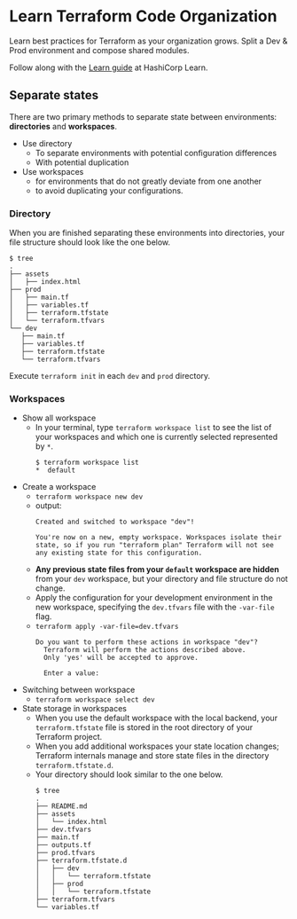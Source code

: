 # Learn Terraform Code Organization

Learn best practices for Terraform as your organization grows. Split a Dev & Prod environment and compose shared modules.

Follow along with the [Learn guide](https://learn.hashicorp.com/terraform/modules/code-org-envs) at HashiCorp Learn.


## Separate states

There are two primary methods to separate state between environments: **directories** and **workspaces**.
- Use directory
  - To separate environments with potential configuration differences
  - With potential duplication
- Use workspaces 
  - for environments that do not greatly deviate from one another
  - to avoid duplicating your configurations. 


### Directory
When you are finished separating these environments into directories, your file structure should look like the one below.

```
$ tree
.
├── assets
│   ├── index.html
├── prod
│   ├── main.tf
│   ├── variables.tf
│   ├── terraform.tfstate
│   └── terraform.tfvars
└── dev
   ├── main.tf
   ├── variables.tf
   ├── terraform.tfstate
   └── terraform.tfvars
```
Execute `terraform init` in each `dev` and `prod` directory.

### Workspaces
- Show all workspace
    - In your terminal, type `terraform workspace list` to see the list of your workspaces and which one is currently selected represented by `*`.
        ```
        $ terraform workspace list
        *  default
        ```
- Create a workspace
  - `terraform workspace new dev`
  - output: 
    ```
    Created and switched to workspace "dev"!

    You're now on a new, empty workspace. Workspaces isolate their state, so if you run "terraform plan" Terraform will not see any existing state for this configuration.
    ```
  - **Any previous state files from your `default` workspace are hidden** from your `dev` workspace, but your directory and file structure do not change.
  - Apply the configuration for your development environment in the new workspace, specifying the `dev.tfvars` file with the `-var-file` flag.
  - `terraform apply -var-file=dev.tfvars`
    ```
    Do you want to perform these actions in workspace "dev"? 
      Terraform will perform the actions described above.
      Only 'yes' will be accepted to approve.
      
      Enter a value:
    ```
- Switching between workspace
  - `terraform workspace select dev`
- State storage in workspaces
  - When you use the default workspace with the local backend, your `terraform.tfstate` file is stored in the root directory of your Terraform project. 
  - When you add additional workspaces your state location changes; Terraform internals manage and store state files in the directory `terraform.tfstate.d`.
  - Your directory should look similar to the one below.
    ```
    $ tree
    .
    ├── README.md
    ├── assets
    │   └── index.html
    ├── dev.tfvars
    ├── main.tf
    ├── outputs.tf
    ├── prod.tfvars
    ├── terraform.tfstate.d
    │   ├── dev
    │   │   └── terraform.tfstate
    │   ├── prod
    │   │   └── terraform.tfstate
    ├── terraform.tfvars
    └── variables.tf
    ``` 